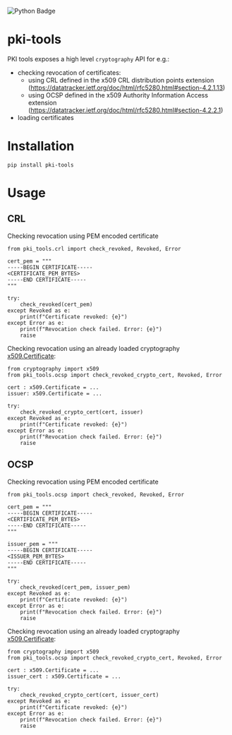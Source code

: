 ![Python Badge](https://img.shields.io/badge/python-3.7%2B-blue.svg?style=for-the-badge&logo=python)

# pki-tools

PKI tools exposes a high level `cryptography` API for e.g.:

* checking revocation of certificates:
  * using CRL defined in the x509 CRL
    distribution points extension 
    (https://datatracker.ietf.org/doc/html/rfc5280.html#section-4.2.1.13)
  * using OCSP defined in the x509 Authority Information Access extension
    (https://datatracker.ietf.org/doc/html/rfc5280.html#section-4.2.2.1)
* loading certificates

# Installation

`pip install pki-tools`

# Usage

## CRL

Checking revocation using PEM encoded certificate
```python3
from pki_tools.crl import check_revoked, Revoked, Error

cert_pem = """
-----BEGIN CERTIFICATE-----
<CERTIFICATE_PEM_BYTES>
-----END CERTIFICATE-----
"""

try:
    check_revoked(cert_pem)
except Revoked as e:
    print(f"Certificate revoked: {e}")
except Error as e:
    print(f"Revocation check failed. Error: {e}")
    raise
```

Checking revocation using an already loaded cryptography [x509.Certificate](https://cryptography.io/en/latest/x509/reference/#cryptography.x509.Certificate):

```python3
from cryptography import x509
from pki_tools.ocsp import check_revoked_crypto_cert, Revoked, Error

cert : x509.Certificate = ...
issuer: x509.Certificate = ...

try:
    check_revoked_crypto_cert(cert, issuer)
except Revoked as e:
    print(f"Certificate revoked: {e}")
except Error as e:
    print(f"Revocation check failed. Error: {e}")
    raise
```

## OCSP

Checking revocation using PEM encoded certificate
```python3
from pki_tools.ocsp import check_revoked, Revoked, Error

cert_pem = """
-----BEGIN CERTIFICATE-----
<CERTIFICATE_PEM_BYTES>
-----END CERTIFICATE-----
"""

issuer_pem = """
-----BEGIN CERTIFICATE-----
<ISSUER_PEM_BYTES>
-----END CERTIFICATE-----
"""

try:
    check_revoked(cert_pem, issuer_pem)
except Revoked as e:
    print(f"Certificate revoked: {e}")
except Error as e:
    print(f"Revocation check failed. Error: {e}")
    raise
```

Checking revocation using an already loaded cryptography [x509.Certificate](https://cryptography.io/en/latest/x509/reference/#cryptography.x509.Certificate):

```python3
from cryptography import x509
from pki_tools.ocsp import check_revoked_crypto_cert, Revoked, Error

cert : x509.Certificate = ...
issuer_cert : x509.Certificate = ...

try:
    check_revoked_crypto_cert(cert, issuer_cert)
except Revoked as e:
    print(f"Certificate revoked: {e}")
except Error as e:
    print(f"Revocation check failed. Error: {e}")
    raise
```